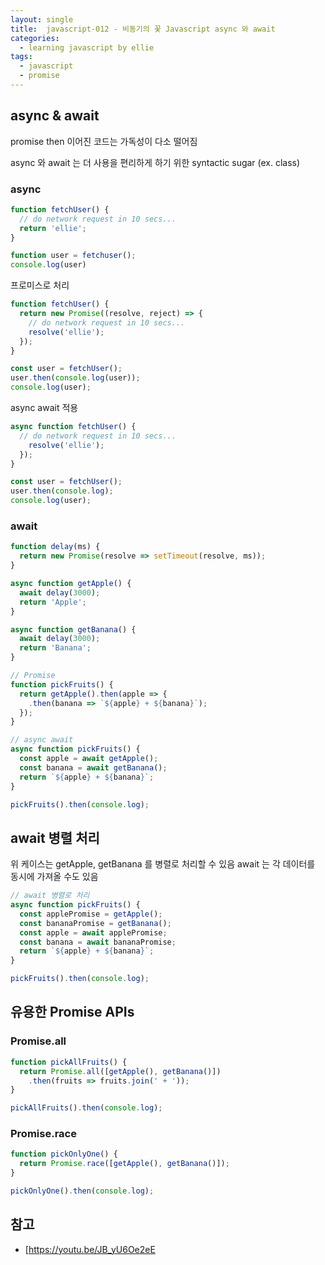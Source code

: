 ```yaml
---
layout: single
title:  javascript-012 - 비동기의 꽃 Javascript async 와 await
categories: 
  - learning javascript by ellie
tags: 
  - javascript
  - promise
---
```


## async & await

promise then 이어진 코드는 가독성이 다소 떨어짐

async 와 await 는 더 사용을 편리하게 하기 위한 syntactic sugar (ex. class)

### async

```js
function fetchUser() {
  // do network request in 10 secs...
  return 'ellie';
}

function user = fetchuser();
console.log(user)
```

프로미스로 처리

```js
function fetchUser() {
  return new Promise((resolve, reject) => {
    // do network request in 10 secs...
    resolve('ellie');
  });
}

const user = fetchUser();
user.then(console.log(user));
console.log(user);
```

async await 적용

```js
async function fetchUser() {
  // do network request in 10 secs...
    resolve('ellie');
  });
}

const user = fetchUser();
user.then(console.log);
console.log(user);
```

### await

```js
function delay(ms) {
  return new Promise(resolve => setTimeout(resolve, ms));
}

async function getApple() {
  await delay(3000);
  return 'Apple';
}

async function getBanana() {
  await delay(3000);
  return 'Banana';
}

// Promise
function pickFruits() {
  return getApple().then(apple => {
    .then(banana => `${apple} + ${banana}`);
  });
}

// async await
async function pickFruits() {
  const apple = await getApple();
  const banana = await getBanana();
  return `${apple} + ${banana}`;
}

pickFruits().then(console.log);
```

## await 병렬 처리

위 케이스는 getApple, getBanana 를 병렬로 처리할 수 있음
await 는 각 데이터를 동시에 가져올 수도 있음

```js
// await 병렬로 처리
async function pickFruits() {
  const applePromise = getApple();
  const bananaPromise = getBanana();
  const apple = await applePromise;
  const banana = await bananaPromise;
  return `${apple} + ${banana}`;
}

pickFruits().then(console.log);
```

## 유용한 Promise APIs

### Promise.all

```js
function pickAllFruits() {
  return Promise.all([getApple(), getBanana()])
    .then(fruits => fruits.join(' + '));
}

pickAllFruits().then(console.log);
```

### Promise.race

```js
function pickOnlyOne() {
  return Promise.race([getApple(), getBanana()]);
}

pickOnlyOne().then(console.log);
```

## 참고
- [https://youtu.be/JB_yU6Oe2eE

